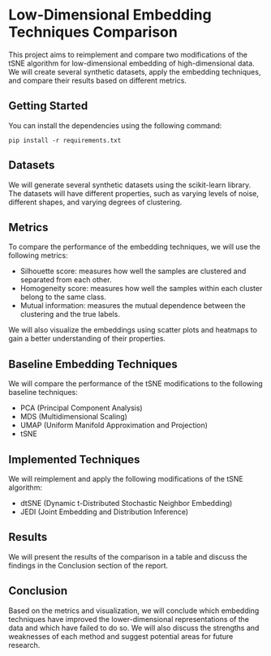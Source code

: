 # Low-Dimensional Embedding Techniques Comparison
This project aims to reimplement and compare two modifications of the tSNE algorithm for low-dimensional embedding of high-dimensional data. We will create several synthetic datasets, apply the embedding techniques, and compare their results based on different metrics.

## Getting Started
You can install the dependencies using the following command:

```shell
pip install -r requirements.txt
```
## Datasets
We will generate several synthetic datasets using the scikit-learn library. The datasets will have different properties, such as varying levels of noise, different shapes, and varying degrees of clustering.

## Metrics
To compare the performance of the embedding techniques, we will use the following metrics:

* Silhouette score: measures how well the samples are clustered and separated from each other.
* Homogeneity score: measures how well the samples within each cluster belong to the same class.
* Mutual information: measures the mutual dependence between the clustering and the true labels.

We will also visualize the embeddings using scatter plots and heatmaps to gain a better understanding of their properties.

## Baseline Embedding Techniques
We will compare the performance of the tSNE modifications to the following baseline techniques:

* PCA (Principal Component Analysis)
* MDS (Multidimensional Scaling)
* UMAP (Uniform Manifold Approximation and Projection)
* tSNE

## Implemented Techniques
We will reimplement and apply the following modifications of the tSNE algorithm:

* dtSNE (Dynamic t-Distributed Stochastic Neighbor Embedding)
* JEDI (Joint Embedding and Distribution Inference)

## Results
We will present the results of the comparison in a table and discuss the findings in the Conclusion section of the report.

## Conclusion
Based on the metrics and visualization, we will conclude which embedding techniques have improved the lower-dimensional representations of the data and which have failed to do so. We will also discuss the strengths and weaknesses of each method and suggest potential areas for future research.
